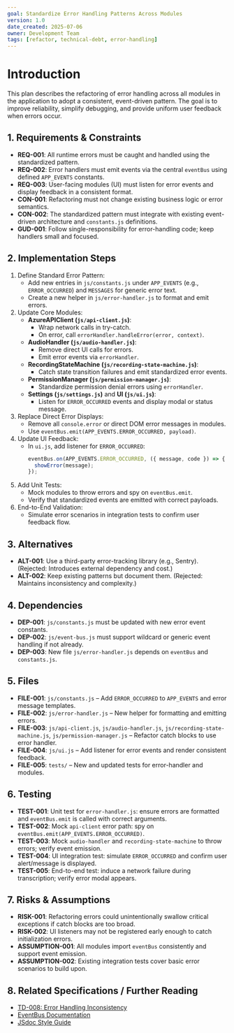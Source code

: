 ```yaml
---
goal: Standardize Error Handling Patterns Across Modules
version: 1.0
date_created: 2025-07-06
owner: Development Team
tags: [refactor, technical-debt, error-handling]
---
```


# Introduction

This plan describes the refactoring of error handling across all modules in the application to adopt a consistent, event-driven pattern. The goal is to improve reliability, simplify debugging, and provide uniform user feedback when errors occur.

## 1. Requirements & Constraints

- **REQ-001**: All runtime errors must be caught and handled using the standardized pattern.
- **REQ-002**: Error handlers must emit events via the central `eventBus` using defined `APP_EVENTS` constants.
- **REQ-003**: User-facing modules (UI) must listen for error events and display feedback in a consistent format.
- **CON-001**: Refactoring must not change existing business logic or error semantics.
- **CON-002**: The standardized pattern must integrate with existing event-driven architecture and `constants.js` definitions.
- **GUD-001**: Follow single-responsibility for error-handling code; keep handlers small and focused.

## 2. Implementation Steps

1. Define Standard Error Pattern:
   - Add new entries in `js/constants.js` under `APP_EVENTS` (e.g., `ERROR_OCCURRED`) and `MESSAGES` for generic error text.
   - Create a new helper in `js/error-handler.js` to format and emit errors.
2. Update Core Modules:
   - **AzureAPIClient (`js/api-client.js`)**:
     - Wrap network calls in try-catch.
     - On error, call `errorHandler.handleError(error, context)`.
   - **AudioHandler (`js/audio-handler.js`)**:
     - Remove direct UI calls for errors.
     - Emit error events via `errorHandler`.
   - **RecordingStateMachine (`js/recording-state-machine.js`)**:
     - Catch state transition failures and emit standardized error events.
   - **PermissionManager (`js/permission-manager.js`)**:
     - Standardize permission denial errors using `errorHandler`.
   - **Settings (`js/settings.js`)** and **UI (`js/ui.js`)**:
     - Listen for `ERROR_OCCURRED` events and display modal or status message.
3. Replace Direct Error Displays:
   - Remove all `console.error` or direct DOM error messages in modules.
   - Use `eventBus.emit(APP_EVENTS.ERROR_OCCURRED, payload)`.
4. Update UI Feedback:
   - In `ui.js`, add listener for `ERROR_OCCURRED`:
     ```js
     eventBus.on(APP_EVENTS.ERROR_OCCURRED, ({ message, code }) => {
       showError(message);
     });
     ```
5. Add Unit Tests:
   - Mock modules to throw errors and spy on `eventBus.emit`.
   - Verify that standardized events are emitted with correct payloads.
6. End-to-End Validation:
   - Simulate error scenarios in integration tests to confirm user feedback flow.

## 3. Alternatives

- **ALT-001**: Use a third-party error-tracking library (e.g., Sentry). (Rejected: Introduces external dependency and cost.)
- **ALT-002**: Keep existing patterns but document them. (Rejected: Maintains inconsistency and complexity.)

## 4. Dependencies

- **DEP-001**: `js/constants.js` must be updated with new error event constants.
- **DEP-002**: `js/event-bus.js` must support wildcard or generic event handling if not already.
- **DEP-003**: New file `js/error-handler.js` depends on `eventBus` and `constants.js`.

## 5. Files

- **FILE-001**: `js/constants.js` – Add `ERROR_OCCURRED` to `APP_EVENTS` and error message templates.
- **FILE-002**: `js/error-handler.js` – New helper for formatting and emitting errors.
- **FILE-003**: `js/api-client.js`, `js/audio-handler.js`, `js/recording-state-machine.js`, `js/permission-manager.js` – Refactor catch blocks to use error handler.
- **FILE-004**: `js/ui.js` – Add listener for error events and render consistent feedback.
- **FILE-005**: `tests/` – New and updated tests for error-handler and modules.

## 6. Testing

- **TEST-001**: Unit test for `error-handler.js`: ensure errors are formatted and `eventBus.emit` is called with correct arguments.
- **TEST-002**: Mock `api-client` error path: spy on `eventBus.emit(APP_EVENTS.ERROR_OCCURRED)`.
- **TEST-003**: Mock `audio-handler` and `recording-state-machine` to throw errors; verify event emission.
- **TEST-004**: UI integration test: simulate `ERROR_OCCURRED` and confirm user alert/message is displayed.
- **TEST-005**: End-to-end test: induce a network failure during transcription; verify error modal appears.

## 7. Risks & Assumptions

- **RISK-001**: Refactoring errors could unintentionally swallow critical exceptions if catch blocks are too broad.
- **RISK-002**: UI listeners may not be registered early enough to catch initialization errors.
- **ASSUMPTION-001**: All modules import `eventBus` consistently and support event emission.
- **ASSUMPTION-002**: Existing integration tests cover basic error scenarios to build upon.

## 8. Related Specifications / Further Reading

- [TD-008: Error Handling Inconsistency](TECHNICAL_DEBT_PLAN.md#td-008-error-handling-inconsistency)  
- [EventBus Documentation](docs/module-EventBus.EventBus.html)  
- [JSdoc Style Guide](JSDOC_STYLE_GUIDE.md)  
